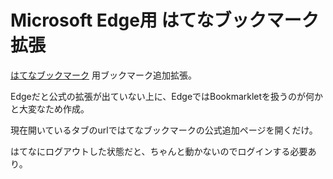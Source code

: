 # Microsoft Edge用 はてなブックマーク拡張
[はてなブックマーク](http://b.hatena.ne.jp/) 用ブックマーク追加拡張。

Edgeだと公式の拡張が出ていない上に、EdgeではBookmarkletを扱うのが何かと大変なため作成。

現在開いているタブのurlではてなブックマークの公式追加ページを開くだけ。

はてなにログアウトした状態だと、ちゃんと動かないのでログインする必要あり。

